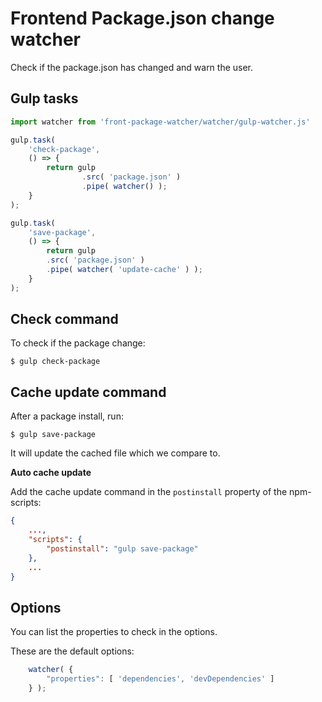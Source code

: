 # Frontend Package.json change watcher

Check if the package.json has changed and warn the user.

## Gulp tasks

```js
import watcher from 'front-package-watcher/watcher/gulp-watcher.js'

gulp.task(
    'check-package',
    () => {
        return gulp
                .src( 'package.json' )
                .pipe( watcher() );
    }
);

gulp.task(
    'save-package',
    () => {
        return gulp
        .src( 'package.json' )
        .pipe( watcher( 'update-cache' ) );
    }
);
```


## Check command

To check if the package change:

```
$ gulp check-package
```


## Cache update command

After a package install, run:

```
$ gulp save-package
```

It will update the cached file which we compare to.

**Auto cache update**

Add the cache update command in the `postinstall` property of the npm-scripts:

```json
{
    ...,
    "scripts": {
        "postinstall": "gulp save-package"
    },
    ...
}
```


## Options

You can list the properties to check in the options.

These are the default options:

```js
    watcher( {
        "properties": [ 'dependencies', 'devDependencies' ]
    } );
```
